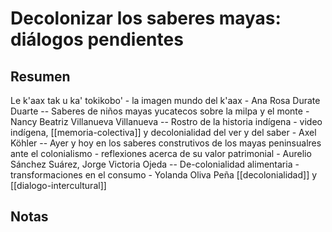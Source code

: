# Decolonizar los saberes mayas: diálogos pendientes

## Resumen

Le k'aax tak u ka' tokikobo' - la imagen mundo del k'aax - Ana Rosa Durate Duarte -- Saberes de niños mayas yucatecos sobre la milpa y el monte - Nancy Beatriz Villanueva Villanueva -- Rostro de la historia indígena - video indígena, [[memoria-colectiva]] y decolonialidad del ver y del saber - Axel Köhler -- Ayer y hoy en los saberes construtivos de los mayas peninsualres ante el colonialismo - reflexiones acerca de su valor patrimonial - Aurelio Sánchez Suárez, Jorge Victoria Ojeda -- De-colonialidad alimentaria - transformaciones en el consumo - Yolanda Oliva Peña [[decolonialidad]] y [[dialogo-intercultural]]

## Notas

 
